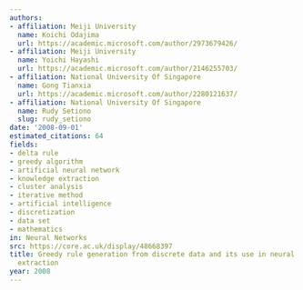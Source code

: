 ```yaml
---
authors:
- affiliation: Meiji University
  name: Koichi Odajima
  url: https://academic.microsoft.com/author/2973679426/
- affiliation: Meiji University
  name: Yoichi Hayashi
  url: https://academic.microsoft.com/author/2146255703/
- affiliation: National University Of Singapore
  name: Gong Tianxia
  url: https://academic.microsoft.com/author/2280121637/
- affiliation: National University Of Singapore
  name: Rudy Setiono
  slug: rudy_setiono
date: '2008-09-01'
estimated_citations: 64
fields:
- delta rule
- greedy algorithm
- artificial neural network
- knowledge extraction
- cluster analysis
- iterative method
- artificial intelligence
- discretization
- data set
- mathematics
in: Neural Networks
src: https://core.ac.uk/display/48668397
title: Greedy rule generation from discrete data and its use in neural network rule
  extraction
year: 2008
---
```

